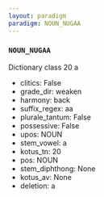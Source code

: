 ```yaml
---
layout: paradigm
paradigm: NOUN_NUGAA
---
```

### ` NOUN_NUGAA `

Dictionary class 20 a
* clitics: False
* grade_dir: weaken
* harmony: back
* suffix_regex: aa
* plurale_tantum: False
* possessive: False
* upos: NOUN
* stem_vowel: a
* kotus_tn: 20
* pos: NOUN
* stem_diphthong: None
* kotus_av: None
* deletion: a
